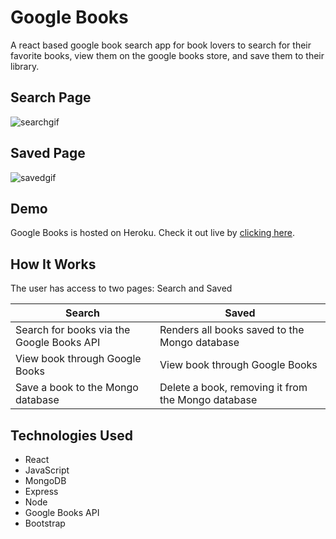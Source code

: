 # Google Books 

A react based google book search app for book lovers to search for their favorite books, view them on the google books store, and save them to their library.

## Search Page 

![searchgif]()

## Saved Page 

![savedgif]()

## Demo

Google Books is hosted on Heroku. Check it out live by [clicking here]().

## How It Works

The user has access to two pages: Search and Saved

Search | Saved
------------ | -------------
Search for books via the Google Books API  | Renders all books saved to the Mongo database
View book through Google Books | View book through Google Books
Save a book to the Mongo database | Delete a book, removing it from the Mongo database



## Technologies Used

* React
* JavaScript
* MongoDB
* Express
* Node
* Google Books API
* Bootstrap
